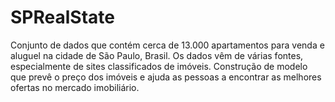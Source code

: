 # SPRealState

Conjunto de dados que contém cerca de 13.000 apartamentos para venda e aluguel na cidade de São Paulo, Brasil. Os dados vêm de várias fontes, especialmente de sites classificados de imóveis. Construção de modelo que prevê o preço dos imóveis e ajuda as pessoas a encontrar as melhores ofertas no mercado imobiliário.
